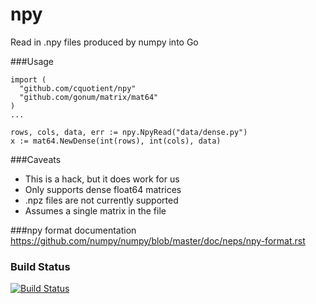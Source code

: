 # npy
Read in .npy files produced by numpy into Go

###Usage
```
import (
  "github.com/cquotient/npy"
  "github.com/gonum/matrix/mat64"
)
...

rows, cols, data, err := npy.NpyRead("data/dense.py")
x := mat64.NewDense(int(rows), int(cols), data)
```

###Caveats
- This is a hack, but it does work for us
- Only supports dense float64 matrices
- .npz files are not currently supported
- Assumes a single matrix in the file

###npy format documentation
https://github.com/numpy/numpy/blob/master/doc/neps/npy-format.rst

### Build Status
[![Build Status](https://travis-ci.org/cquotient/npy.svg?branch=master)](https://travis-ci.org/cquotient/npy)